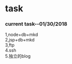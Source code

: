 # task

### current task--01/30/2018
1,node+db+mkd <br>
2,jsp+db+mkd  <br>
3,ftp<br>
4.ssh<br>
5.独立的blog

